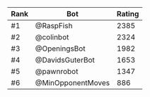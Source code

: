 Rank|Bot|Rating
---|---|---
#1|@RaspFish|2385
#2|@colinbot|2324
#3|@OpeningsBot|1982
#4|@DavidsGuterBot|1653
#5|@pawnrobot|1347
#6|@MinOpponentMoves|886
